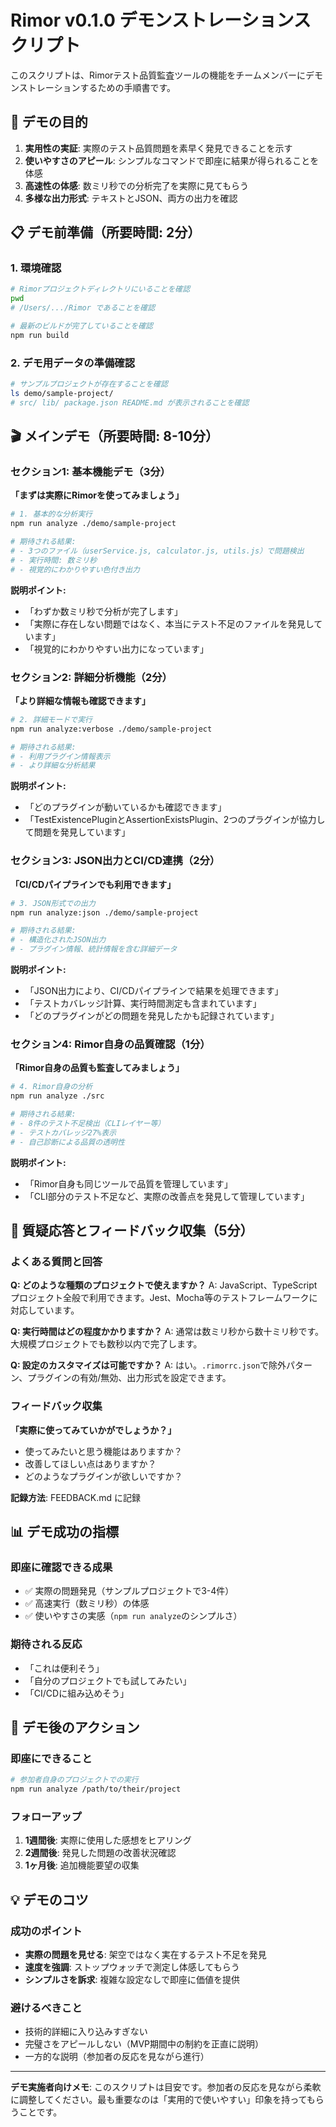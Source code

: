 # Rimor v0.1.0 デモンストレーションスクリプト

このスクリプトは、Rimorテスト品質監査ツールの機能をチームメンバーにデモンストレーションするための手順書です。

## 🎯 デモの目的

1. **実用性の実証**: 実際のテスト品質問題を素早く発見できることを示す
2. **使いやすさのアピール**: シンプルなコマンドで即座に結果が得られることを体感
3. **高速性の体感**: 数ミリ秒での分析完了を実際に見てもらう
4. **多様な出力形式**: テキストとJSON、両方の出力を確認

## 📋 デモ前準備（所要時間: 2分）

### 1. 環境確認
```bash
# Rimorプロジェクトディレクトリにいることを確認
pwd
# /Users/.../Rimor であることを確認

# 最新のビルドが完了していることを確認
npm run build
```

### 2. デモ用データの準備確認
```bash
# サンプルプロジェクトが存在することを確認
ls demo/sample-project/
# src/ lib/ package.json README.md が表示されることを確認
```

## 🎬 メインデモ（所要時間: 8-10分）

### セクション1: 基本機能デモ（3分）

**「まずは実際にRimorを使ってみましょう」**

```bash
# 1. 基本的な分析実行
npm run analyze ./demo/sample-project

# 期待される結果:
# - 3つのファイル（userService.js, calculator.js, utils.js）で問題検出
# - 実行時間: 数ミリ秒
# - 視覚的にわかりやすい色付き出力
```

**説明ポイント:**
- 「わずか数ミリ秒で分析が完了します」
- 「実際に存在しない問題ではなく、本当にテスト不足のファイルを発見しています」
- 「視覚的にわかりやすい出力になっています」

### セクション2: 詳細分析機能（2分）

**「より詳細な情報も確認できます」**

```bash
# 2. 詳細モードで実行
npm run analyze:verbose ./demo/sample-project

# 期待される結果:
# - 利用プラグイン情報表示
# - より詳細な分析結果
```

**説明ポイント:**
- 「どのプラグインが動いているかも確認できます」
- 「TestExistencePluginとAssertionExistsPlugin、2つのプラグインが協力して問題を発見しています」

### セクション3: JSON出力とCI/CD連携（2分）

**「CI/CDパイプラインでも利用できます」**

```bash
# 3. JSON形式での出力
npm run analyze:json ./demo/sample-project

# 期待される結果:
# - 構造化されたJSON出力
# - プラグイン情報、統計情報を含む詳細データ
```

**説明ポイント:**
- 「JSON出力により、CI/CDパイプラインで結果を処理できます」
- 「テストカバレッジ計算、実行時間測定も含まれています」
- 「どのプラグインがどの問題を発見したかも記録されています」

### セクション4: Rimor自身の品質確認（1分）

**「Rimor自身の品質も監査してみましょう」**

```bash
# 4. Rimor自身の分析
npm run analyze ./src

# 期待される結果:
# - 8件のテスト不足検出（CLIレイヤー等）
# - テストカバレッジ27%表示
# - 自己診断による品質の透明性
```

**説明ポイント:**
- 「Rimor自身も同じツールで品質を管理しています」
- 「CLI部分のテスト不足など、実際の改善点を発見して管理しています」

## 🎯 質疑応答とフィードバック収集（5分）

### よくある質問と回答

**Q: どのような種類のプロジェクトで使えますか？**
A: JavaScript、TypeScriptプロジェクト全般で利用できます。Jest、Mocha等のテストフレームワークに対応しています。

**Q: 実行時間はどの程度かかりますか？**
A: 通常は数ミリ秒から数十ミリ秒です。大規模プロジェクトでも数秒以内で完了します。

**Q: 設定のカスタマイズは可能ですか？**
A: はい。`.rimorrc.json`で除外パターン、プラグインの有効/無効、出力形式を設定できます。

### フィードバック収集

**「実際に使ってみていかがでしょうか？」**

- 使ってみたいと思う機能はありますか？
- 改善してほしい点はありますか？
- どのようなプラグインが欲しいですか？

**記録方法**: FEEDBACK.md に記録

## 📊 デモ成功の指標

### 即座に確認できる成果
- ✅ 実際の問題発見（サンプルプロジェクトで3-4件）
- ✅ 高速実行（数ミリ秒）の体感
- ✅ 使いやすさの実感（`npm run analyze`のシンプルさ）

### 期待される反応
- 「これは便利そう」
- 「自分のプロジェクトでも試してみたい」  
- 「CI/CDに組み込めそう」

## 🎁 デモ後のアクション

### 即座にできること
```bash
# 参加者自身のプロジェクトでの実行
npm run analyze /path/to/their/project
```

### フォローアップ
1. **1週間後**: 実際に使用した感想をヒアリング
2. **2週間後**: 発見した問題の改善状況確認
3. **1ヶ月後**: 追加機能要望の収集

## 💡 デモのコツ

### 成功のポイント
- **実際の問題を見せる**: 架空ではなく実在するテスト不足を発見
- **速度を強調**: ストップウォッチで測定し体感してもらう
- **シンプルさを訴求**: 複雑な設定なしで即座に価値を提供

### 避けるべきこと
- 技術的詳細に入り込みすぎない
- 完璧さをアピールしない（MVP期間中の制約を正直に説明）
- 一方的な説明（参加者の反応を見ながら進行）

---

**デモ実施者向けメモ**: このスクリプトは目安です。参加者の反応を見ながら柔軟に調整してください。最も重要なのは「実用的で使いやすい」印象を持ってもらうことです。